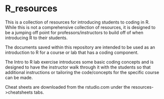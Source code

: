 # R_resources
This is a collection of resources for introducing students to coding in R. While this is not a comprehensive collection of 
resources, it is designed to be a jumping off point for professors/instructors to build off of when introducing R to 
their students. 

The documents saved within this repository are intended to be used as an introduction to R for a course or lab that has
a coding component.

The Intro to R lab exercise introduces some basic coding concepts and is designed to have the instructor walk through it
with the students so that additional instructions or tailoring the code/concepts for the specific course can be made.

Cheat sheets are downloaded from the rstudio.com under the resources->cheatsheets tabs.


